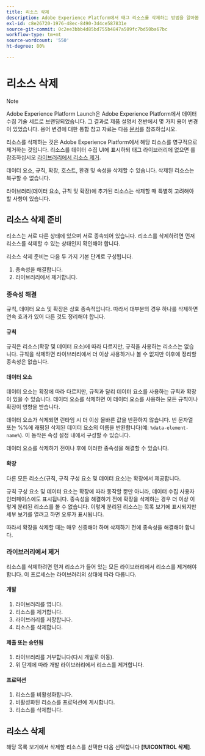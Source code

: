 ```yaml
---
title: 리소스 삭제
description: Adobe Experience Platform에서 태그 리소스를 삭제하는 방법을 알아봅니다.
exl-id: c8e26720-1976-48ec-8490-3d4ce587831e
source-git-commit: 0c2ee3bbb4d85bd755b4847a509fc7bd50ba67bc
workflow-type: tm+mt
source-wordcount: '550'
ht-degree: 80%

---
```


# 리소스 삭제

>[!NOTE]
>
>Adobe Experience Platform Launch은 Adobe Experience Platform에서 데이터 수집 기술 세트로 브랜딩되었습니다. 그 결과로 제품 설명서 전반에서 몇 가지 용어 변경이 있었습니다. 용어 변경에 대한 통합 참고 자료는 다음 [문서](../../term-updates.md)를 참조하십시오.

리소스를 삭제하는 것은 Adobe Experience Platform에서 해당 리소스를 영구적으로 제거하는 것입니다. 리소스를 데이터 수집 UI에 표시하되 태그 라이브러리에 없으면 를 참조하십시오 [라이브러리에서 리소스 제거](remove-resources-from-library.md).

데이터 요소, 규칙, 확장, 호스트, 환경 및 속성을 삭제할 수 있습니다. 삭제된 리소스는 복구할 수 없습니다.

라이브러리(데이터 요소, 규칙 및 확장)에 추가된 리소스는 삭제할 때 특별히 고려해야 할 사항이 있습니다.

## 리소스 삭제 준비

리소스는 서로 다른 상태에 있으며 서로 종속되어 있습니다. 리소스를 삭제하려면 먼저 리소스를 삭제할 수 있는 상태인지 확인해야 합니다.

리소스 삭제 준비는 다음 두 가지 기본 단계로 구성됩니다.

1. 종속성을 해결합니다.
1. 라이브러리에서 제거합니다.

### 종속성 해결

규칙, 데이터 요소 및 확장은 상호 종속적입니다. 따라서 대부분의 경우 하나를 삭제하면 연속 효과가 있어 다른 것도 정리해야 합니다.

#### 규칙

규칙은 리소스(확장 및 데이터 요소)에 따라 다르지만, 규칙을 사용하는 리소스는 없습니다. 규칙을 삭제하면 라이브러리에서 더 이상 사용하거나 볼 수 없지만 이후에 정리할 종속성은 없습니다.

#### 데이터 요소

데이터 요소는 확장에 따라 다르지만, 규칙과 달리 데이터 요소를 사용하는 규칙과 확장이 있을 수 있습니다. 데이터 요소를 삭제하면 이 데이터 요소를 사용하는 모든 규칙이나 확장이 영향을 받습니다.

데이터 요소가 삭제되면 런타임 시 더 이상 올바른 값을 반환하지 않습니다. 빈 문자열 또는 %%에 래핑된 삭제된 데이터 요소의 이름을 반환합니다(예: `%data-element-name%`). 이 동작은 속성 설정 내에서 구성할 수 있습니다.

데이터 요소를 삭제하기 전이나 후에 이러한 종속성을 해결할 수 있습니다.

#### 확장

다른 모든 리소스(규칙, 규칙 구성 요소 및 데이터 요소)는 확장에서 제공합니다.

규칙 구성 요소 및 데이터 요소는 확장에 따라 동작할 뿐만 아니라, 데이터 수집 사용자 인터페이스에도 표시됩니다. 종속성을 해결하기 전에 확장을 삭제하는 경우 더 이상 이렇게 분리된 리소스를 볼 수 없습니다. 이렇게 분리된 리소스는 목록 보기에 표시되지만 세부 보기를 열려고 하면 오류가 표시됩니다.

따라서 확장을 삭제할 때는 매우 신중해야 하며 삭제하기 전에 종속성을 해결해야 합니다.

### 라이브러리에서 제거

리소스를 삭제하려면 먼저 리소스가 들어 있는 모든 라이브러리에서 리소스를 제거해야 합니다. 이 프로세스는 라이브러리의 상태에 따라 다릅니다.

#### 개발

1. 라이브러리를 엽니다.
1. 리소스를 제거합니다.
1. 라이브러리를 저장합니다.
1. 리소스를 삭제합니다.

#### 제출 또는 승인됨

1. 라이브러리를 거부합니다(다시 개발로 이동).
1. 위 단계에 따라 개발 라이브러리에서 리소스를 제거합니다.

#### 프로덕션

1. 리소스를 비활성화합니다.
1. 비활성화된 리소스를 프로덕션에 게시합니다.
1. 리소스를 삭제합니다.

## 리소스 삭제

해당 목록 보기에서 삭제할 리소스를 선택한 다음 선택합니다 **[!UICONTROL 삭제]**.
